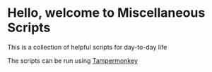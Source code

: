 # Hello, welcome to Miscellaneous Scripts

This is a collection of helpful scripts for day-to-day life

The scripts can be run using [Tampermonkey](https://www.tampermonkey.net/)
